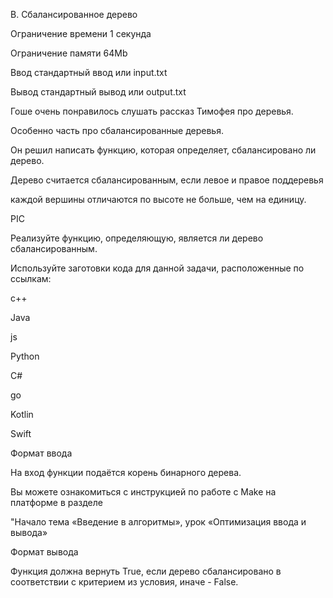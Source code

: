 B. Сбалансированное дерево

Ограничение времени	1 секунда

Ограничение памяти	64Mb

Ввод	стандартный ввод или input.txt

Вывод	стандартный вывод или output.txt

Гоше очень понравилось слушать рассказ Тимофея про деревья. 

Особенно часть про сбалансированные деревья.

Он решил написать функцию, которая определяет, сбалансировано ли дерево.

Дерево считается сбалансированным, если левое и правое поддеревья

каждой вершины отличаются по высоте не больше, чем на единицу.

PIC

Реализуйте функцию, определяющую, является ли дерево сбалансированным.

Используйте заготовки кода для данной задачи, расположенные по ссылкам:

c++

Java

js

Python

C#

go

Kotlin

Swift

Формат ввода

На вход функции подаётся корень бинарного дерева.


Вы можете ознакомиться с инструкцией по работе с Make на платформе в разделе

"Начало тема «Введение в алгоритмы», урок «Оптимизация ввода и вывода»

Формат вывода

Функция должна вернуть True, если дерево сбалансировано в соответствии с критерием из условия, иначе - False.
